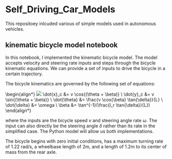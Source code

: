 # Self_Driving_Car_Models

This repositoey inlcuded various of simple models used in autonomous vehicles.


## kinematic bicycle model notebook
In this notebook, I implemented the kinematic bicycle model. The model accepts velocity and steering rate inputs and steps through the bicycle kinematic equations. We can provide a set of inputs to drive the bicycle in a certain trajectory.

The bicycle kinematics are governed by the following set of equations:

  \begin{align*}
  <img src="https://render.githubusercontent.com/render/math?math=e^{i \pi} = -1">
  \dot{x}_c &= v \cos{(\theta + \beta)} \\
  \dot{y}_c &= v \sin{(\theta + \beta)} \\
  \dot{\theta} &= \frac{v \cos{\beta} \tan{\delta}}{L} \\
  \dot{\delta} &= \omega \\
  \beta &= \tan^{-1}(\frac{l_r \tan{\delta}}{L})
  \end{align*}


where the inputs are the bicycle speed $v$ and steering angle rate $\omega$. The input can also directly be the steering angle $\delta$ rather than its rate in the simplified case. The Python model will allow us both implementations.

The bicycle begins with zero initial conditions, has a maximum turning rate of 1.22 rad/s, a wheelbase length of 2m, and a length of 1.2m to its center of mass from the rear axle.

